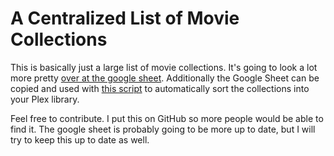 ﻿# A Centralized List of Movie Collections
This is basically just a large list of movie collections. It's going to look a lot more pretty [over at the google sheet](https://docs.google.com/spreadsheets/d/15aSfgW7OadL1c_sNCmxEE9HhDejdYCe3BjMWrh6Jh3s/edit#gid=0). Additionally the Google Sheet can be copied and used with [this script](https://github.com/michaelvitucci1/movie_list_collections) to automatically sort the collections into your Plex library.

Feel free to contribute. I put this on GitHub so more people would be able to find it. The google sheet is probably going to be more up to date, but I will try to keep this up to date as well.
